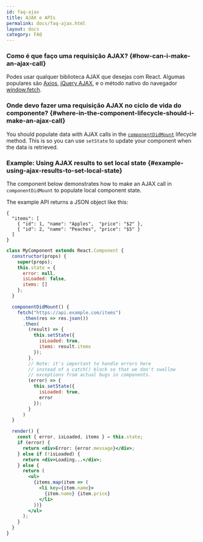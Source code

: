 ```yaml
---
id: faq-ajax
title: AJAX e APIs
permalink: docs/faq-ajax.html
layout: docs
category: FAQ
---
```


### Como é que faço uma requisição AJAX? {#how-can-i-make-an-ajax-call}

Podes usar qualquer biblioteca AJAX que desejas com React. Algumas populares são [Axios](https://github.com/axios/axios), [jQuery AJAX](https://api.jquery.com/jQuery.ajax/), e o método nativo do navegador [window.fetch](https://developer.mozilla.org/en-US/docs/Web/API/Fetch_API).

### Onde devo fazer uma requisição AJAX no ciclo de vida do componente? {#where-in-the-component-lifecycle-should-i-make-an-ajax-call}

You should populate data with AJAX calls in the [`componentDidMount`](/docs/react-component.html#mounting) lifecycle method. This is so you can use `setState` to update your component when the data is retrieved.

### Example: Using AJAX results to set local state {#example-using-ajax-results-to-set-local-state}

The component below demonstrates how to make an AJAX call in `componentDidMount` to populate local component state. 

The example API returns a JSON object like this:

```
{
  "items": [
    { "id": 1, "name": "Apples",  "price": "$2" },
    { "id": 2, "name": "Peaches", "price": "$5" }
  ] 
}
```

```jsx
class MyComponent extends React.Component {
  constructor(props) {
    super(props);
    this.state = {
      error: null,
      isLoaded: false,
      items: []
    };
  }

  componentDidMount() {
    fetch("https://api.example.com/items")
      .then(res => res.json())
      .then(
        (result) => {
          this.setState({
            isLoaded: true,
            items: result.items
          });
        },
        // Note: it's important to handle errors here
        // instead of a catch() block so that we don't swallow
        // exceptions from actual bugs in components.
        (error) => {
          this.setState({
            isLoaded: true,
            error
          });
        }
      )
  }

  render() {
    const { error, isLoaded, items } = this.state;
    if (error) {
      return <div>Error: {error.message}</div>;
    } else if (!isLoaded) {
      return <div>Loading...</div>;
    } else {
      return (
        <ul>
          {items.map(item => (
            <li key={item.name}>
              {item.name} {item.price}
            </li>
          ))}
        </ul>
      );
    }
  }
}
```
